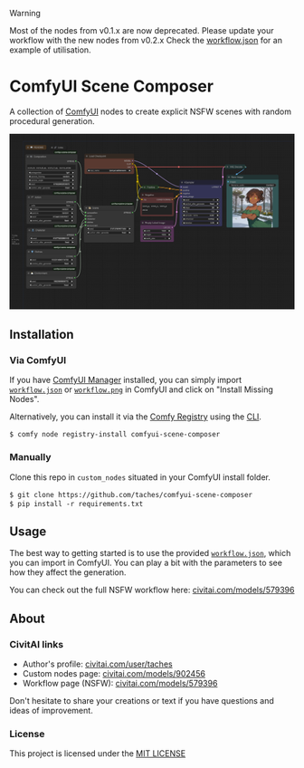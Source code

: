 >[!WARNING]
>Most of the nodes from v0.1.x are now deprecated. Please update your workflow with the new nodes from v0.2.x Check the [workflow.json](workflow.json) for an example of utilisation.

# ComfyUI Scene Composer

A collection of [ComfyUI](https://github.com/comfyanonymous/ComfyUI) nodes to create explicit NSFW scenes with random procedural generation.

![Scene Composer workflow](workflow.png)

## Installation

### Via ComfyUI

If you have [ComfyUI Manager](https://github.com/ltdrdata/ComfyUI-Manager) installed, you can simply import [`workflow.json`](workflow.json) or [`workflow.png`](workflow.png) in ComfyUI and click on "Install Missing Nodes".

Alternatively, you can install it via the [Comfy Registry](https://registry.comfy.org/publishers/taches/nodes/comfyui-scene-composer) using the [CLI](https://docs.comfy.org/comfy-cli/getting-started#install-cli).

```shell
$ comfy node registry-install comfyui-scene-composer
```

### Manually

Clone this repo in `custom_nodes` situated in your ComfyUI install folder.

```shell
$ git clone https://github.com/taches/comfyui-scene-composer
$ pip install -r requirements.txt
```

## Usage

The best way to getting started is to use the provided [`workflow.json`](workflow.json), which you can import in ComfyUI. You can play a bit with the parameters to see how they affect the generation.

You can check out the full NSFW workflow here: [civitai.com/models/579396](https://civitai.com/models/579396)

## About

### CivitAI links

- Author's profile: [civitai.com/user/taches](https://civitai.com/user/taches)
- Custom nodes page: [civitai.com/models/902456](https://civitai.com/models/902456/)
- Workflow page (NSFW): [civitai.com/models/579396](https://civitai.com/models/579396)

Don't hesitate to share your creations or text if you have questions and ideas of improvement.

### License

This project is licensed under the [MIT LICENSE](LICENSE)
